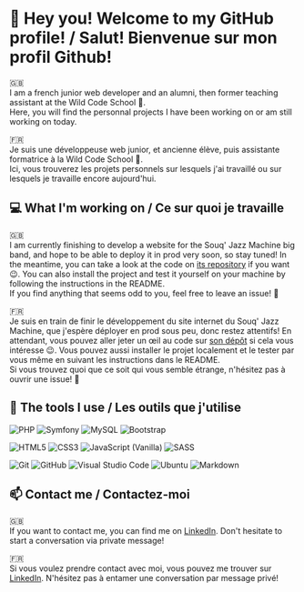 # 👋 Hey you! Welcome to my GitHub profile! / Salut! Bienvenue sur mon profil Github!

🇬🇧  
I am a french junior web developer and an alumni, then former teaching assistant at the Wild Code School 🙂.  
Here, you will find the personnal projects I have been working on or am still working on today.

🇫🇷  
Je suis une développeuse web junior, et ancienne élève, puis assistante formatrice à la Wild Code School 🙁.  
Ici, vous trouverez les projets personnels sur lesquels j'ai travaillé ou sur lesquels je travaille encore aujourd'hui.

## 💻 What I'm working on / Ce sur quoi je travaille

🇬🇧  
I am currently finishing to develop a website for the Souq' Jazz Machine big band, and hope to be able to deploy it in prod very soon, so stay tuned! In the meantime, you can take a look at the code on [its repository](https://github.com/LucyMerlier/souq-jazz-machine) if you want 😉. You can also install the project and test it yourself on your machine by following the instructions in the README.  
If you find anything that seems odd to you, feel free to leave an issue! 🙂

🇫🇷  
Je suis en train de finir le développement du site internet du Souq' Jazz Machine, que j'espère déployer en prod sous peu, donc restez attentifs! En attendant, vous pouvez aller jeter un œil au code sur [son dépôt](https://github.com/LucyMerlier/souq-jazz-machine) si cela vous intéresse 😉. Vous pouvez aussi installer le projet localement et le tester par vous même en suivant les instructions dans le README.  
Si vous trouvez quoi que ce soit qui vous semble étrange, n'hésitez pas à ouvrir une issue! 🙂

## 🧰 The tools I use / Les outils que j'utilise

![PHP](https://img.shields.io/badge/php-%23777BB4.svg?style=for-the-badge&logo=php&logoColor=white)
![Symfony](https://img.shields.io/badge/symfony-%23121011.svg?style=for-the-badge&logo=symfony&logoColor=white)
![MySQL](https://img.shields.io/badge/mysql-%230078D6.svg?style=for-the-badge&logo=mysql&logoColor=white)
![Bootstrap](https://img.shields.io/badge/bootstrap-%23563D7C.svg?style=for-the-badge&logo=bootstrap&logoColor=white)

![HTML5](https://img.shields.io/badge/html5-%23E34F26.svg?style=for-the-badge&logo=html5&logoColor=white)
![CSS3](https://img.shields.io/badge/css3-%231572B6.svg?style=for-the-badge&logo=css3&logoColor=white)
![JavaScript (Vanilla)](https://img.shields.io/badge/javascript_%28vanilla%29-%23323330.svg?style=for-the-badge&logo=javascript&logoColor=%23F7DF1E)
![SASS](https://img.shields.io/badge/sass-hotpink.svg?style=for-the-badge&logo=SASS&logoColor=white)

![Git](https://img.shields.io/badge/git-%23F05033.svg?style=for-the-badge&logo=git&logoColor=white)
![GitHub](https://img.shields.io/badge/github-%23121011.svg?style=for-the-badge&logo=github&logoColor=white)
![Visual Studio Code](https://img.shields.io/badge/visual_studio_code-0078d7.svg?style=for-the-badge&logo=visual-studio-code&logoColor=white)
![Ubuntu](https://img.shields.io/badge/Ubuntu-E95420?style=for-the-badge&logo=ubuntu&logoColor=white)
![Markdown](https://img.shields.io/badge/markdown-%23000000.svg?style=for-the-badge&logo=markdown&logoColor=white)

## 📫 Contact me / Contactez-moi

🇬🇧  
If you want to contact me, you can find me on [LinkedIn](https://www.linkedin.com/in/lucymerlier/). Don't hesitate to start a conversation via private message!

🇫🇷  
Si vous voulez prendre contact avec moi, vous pouvez me trouver sur [LinkedIn](https://www.linkedin.com/in/lucymerlier/). N'hésitez pas à entamer une conversation par message privé!
